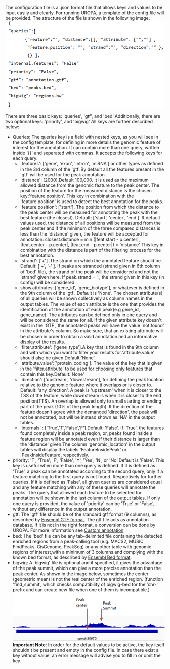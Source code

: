 The configuration file is a .json format file that allows keys and values to be input easily and clearly. 
For running UROPA, a template of the config file will be provided. The structure of the file is shown in the following image. 
![config-file](img/config.png "Configuration file example: A config file will be downloaded when UROPA is installed. The fields are empty to be filled in. Please accord further instructions for a proper annotation.")

There are three basic keys: 'queries', 'gtf', and 'bed'.Additionally, there are two optional keys: 'priority', and 'bigwig'
All keys are further described below:

* Queries: The queries key is a field with nested keys, as you will see in the config template, for defining in more details the genomic feature of interest for the annotation. It can contain more than one query, written inside '{}' and separated with commas. It accepts the following keys for each query:
	* 'features': ['gene', 'exon', 'intron', 'miRNA'] or other types as defined in the 3rd column of the 'gtf'.By default all the features present in the 'gtf' will be used for the peak annotation.
	* 'distance': [2000].Default 100,000. It is used as the maximum allowed distance from the genomic feature to the peak center. The position of the feature for the measured distance is the chosen key:'feature.position'. This key in combination with the 'feature.position' is used to detect the best annotation for the peaks.
	* 'feature.position': ['start']. The position from which the distance to the peak center will be measured for annotating the peak with the best feature (the closest). Default:  ['start', 'center', 'end']. If default values used, the distance of all positions will be measured from the peak center and if the minimum of the three compared distances is less than the 'distance' given, the feature will be accepted for annotation: closest.distance = min (\|feat.start - p.center\|, \|feat.center - p.center\|, \|feat.end - p.center\|)   < 'distance' 
	This key in combination with the distance is part of the filtering process for the best annotation.
	* 'strand': ['+'] .The strand on which the annotated feature should be. Default: ['+', '-' ]. If peaks are stranded (strand given in 6th column of 'bed' file), the strand of the peak will be considered and not the 'strand' given here. If peak.strand = '.', the strand given in this key (in config) will be considered. 
	* show.attributes: ['gene_id', 'gene_biotype'], or whatever is defined in the 9th column of the 'gtf'. Default is 'None'. The chosen attribute(s) of all queries will be shown collectively as column names in the output tables. The value of each attribute is the one that provides the identification of the annotation of each peak(e.g gene_id, gene_name). The attributes can be defined only in one query and will be considered the same for all. If the given attribute key doesn't exist in the 'GTF', the annotated peaks will have the value 'not.found' in the attribute's column. So make sure, that an existing attribute will be chosen in order to obtain a valid annotation and an informative display of the results.
	* 'filter.attribute': ['gene_type'].A key that is found in the 9th column and with which you want to filter your results for.'attribute.value' should also be given.Default:'None'.
	* 'attribute.value':['protein_coding']. The value of the key that is given in the 'filter.attribute' to be used for choosing only features that contain this key.Default:'None'
	* 'direction': ['upstream', 'downstream'], for defining the peak location relative to the genomic feature where it overlaps or is closer to. Default: 'any_direction'. A peak is 'upstream' when it is closer to the TSS of the feature, while downstream is when it is closer to the end position(TTS). An overlap is allowed only to small starting or ending part of the peak (10% of the peak length). If the direction of the feature doesn't agree with the demanded 'direction', the peak will not be annotated, but will be instead shown as 'NA' in the output tables. 
	* 'internals' : ['True','T','False','F'].Default: 'False'. If 'True', the features found completely inside a peak region, or, peaks found inside a feature region will be annotated even if their distance is larger than the 'distance' given.The column 'genomic_location' in the output tables will display the labels 'FeatureInsidePeak' or 'PeakInsideFeature',respectively.
* priority: 'T', 'True', 'F', 'False', 'Y', 'Yes', 'N', or 'No'.Default is 'False'. This key is useful when more than one query is defined. If it is defined as 'True', a peak can be annotated according to the second query, only if a feature matching to the first query is not found. Respectively for further queries. If it is defined as 'False', all given queries are considered equal and any feature matching with any of these queries will annotate the peaks. The query that allowed each feature to be selected for annotation will be shown in the last column of the output tables. If only one query is provided, the value of 'priority' can be 'True' or 'False', without any difference in the output annotation.
* gtf: The 'gtf' file should be of the standard gtf format (9 columns), as described by [Ensembl GTF format](http://www.ensembl.org/info/website/upload/gff.html>). The gtf file acts as annotation database. If it is not in the right format, a conversion can be done by UROPA. For more information see [Custom annotation](custom.md)
* bed: The 'bed' file can be any tab-delimited file containing the detected enriched regions from a peak-calling tool (e.g. MACS2, MUSIC, FindPeaks, CisGenome, PeakSeq) or any other table with genomic regions of interest,with a minimum of 3 columns and complying with the known bed format, as described by [Ensembl Bed format](http://www.ensembl.org/info/website/upload/bed.html).
* bigwig: A 'bigwig' file is optional and if specified, it gives the advantage of the peak summit, which can give a more precise annotation than the peak center. As shown in the image below, sometimes the center (geometric mean) is not the real center of the enriched region. (function 'find_summit', which checks compatibility of bigwig-bed for the 'chr-' prefix and can create new file when one of them is incompatible.)
![summit](img/summit.png "Different distance calculation when bigwig file is given: The summit is the real local maxima of the enriched region, and the distance will be calculated from this location. This leads to a more precise annotation.")
**Important Note**: In order for the default values to be active, the key itself shouldn't be present and empty in the config file.
In case there exist a key without value, an error message will advise you to fill in or omit the key.  